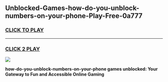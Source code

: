 
## Unblocked-Games-how-do-you-unblock-numbers-on-your-phone-Play-Free-0a777
<h3>
<a href="https://premium76.site?title=how-do-you-unblock-numbers-on-your-phone&ref=10A">CLICK TO PLAY</a></h3>
<hr>

<h3>
<a href="https://premium76.site?title=how-do-you-unblock-numbers-on-your-phone&ref=10A">CLICK 2 PLAY</a>
  
</h3>

<a href="https://premium76.site?title=how-do-you-unblock-numbers-on-your-phone&ref=10A"><img src="https://clearcache.store/games.png"></a>


**how-do-you-unblock-numbers-on-your-phone games unblocked: Your Gateway to Fun and Accessible Online Gaming**
